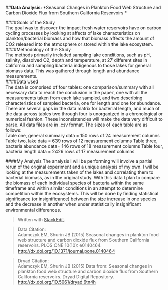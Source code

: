 ##**Data Analysis:** *Seasonal Changes in Plankton Food Web Structure and Carbon Dioxide Flux from Southern California Reservoirs *
  

####Goals of the Study  
The goal was to discover the impact fresh water reservoirs have on carbon cycling processes by looking at affects of lake characteristics on plankton/bacterial biomass and how that biomass affects the amount of CO2 released into the atmosphere or stored within the lake ecosystem.  
####Methodology of the Study  
The methods primarily included sampling lake conditions, such as pH, salinity, dissolved O2, depth and temperature, at 27 different sites in California and sampling bacteria indigenous to those lakes for general biomass data. This was gathered through length and abundance measurements.   
####Data Used  
The data is comprised of four tables: one comparison/summary with all necessary data to reach the conclusion in the paper, one with all the measurements taken from each lake sampled, and two describing characteristics of sampled bacteria, one for length and one for abundance. There are several gaps in the data matrix for bacterial length, and much of the data across tables two through four is unorganized in a chronological or numerical fashion. These inconsistencies will make the data very difficult to parse. All data files are in .csv format. The sizes of each table are as follows:  
Table one, general summary data = 150 rows of 24 measurement columns
Table two, lake data = 639 rows of 12 measurement columns
Table three, bacteria abundance data= 146 rows of 18 measurement columns
Table four, bacteria length data = 2426 rows of 17 measurement columns  
  
####My Analysis
The analysis I will be performing will involve a partial rerun of the original experiment and a unique analysis of my own. I will be looking at the measurements taken of the lakes and correlating them to bacterial biomass, as in the original study. With this data I plan to compare the biomass of each individual species of bacteria within the same timeframe and within similar conditions in an attempt to determine competition within the ecosystems. This will be done by finding statistical significance (or insignificance) between the size increase in one species and the decrease in another when under statistically insignificant environmental differences.   

> Written with [StackEdit](https://stackedit.io/).  

>Data Citation:  
Adamczyk EM, Shurin JB (2015) Seasonal changes in plankton food web structure and carbon dioxide flux from Southern California reservoirs. PLOS ONE 10(10): e0140464. http://dx.doi.org/10.1371/journal.pone.0140464  

>Dryad Citation:  
Adamczyk EM, Shurin JB (2015) Data from: Seasonal changes in plankton food web structure and carbon dioxide flux from Southern California reservoirs. Dryad Digital Repository. http://dx.doi.org/10.5061/dryad.6tn4h

